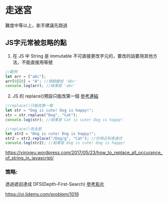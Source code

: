 # 走迷宮

難度中等以上，新手建議先跳過

## JS字元常被忽略的點

1. 在 JS 中 String 是 immutable 不可直接更改字元的，要改的話要用其他方法，不能直接用等號

```js
//範例
let arr = ["abc"];
arr[0][0] = "A"; //預期變成 'Abc'
console.log(arr); //結果是 'abc'
```

2. JS 的 replace()預設只能改第一個
   [參考連結](https://vinixwu.wordpress.com/2017/05/23/how_to_replace_all_occurance_of_string_in_javascript/)

```js
//replace()只能改第一個
let str = "Dog is cute! Dog is happy!";
str = str.replace("Dog", "Cat");
console.log(str); //結果是 Cat is cute! Dog is happy!

//replace()改全部
let str2 = "Dog is cute! Dog is happy!";
str2 = str2.replace("/Dog/g", "Cat"); //利用正則表達式
console.log(str2); //結果是 Dog is cute! Dog is happy!
```

https://vinixwu.wordpress.com/2017/05/23/how_to_replace_all_occurance_of_string_in_javascript/

### 策略:

透過遞迴達成 DFS(Depth-First-Search)
[參考影片](https://youtu.be/CuZPmb_HKsw)

https://oj.lidemy.com/problem/1019

